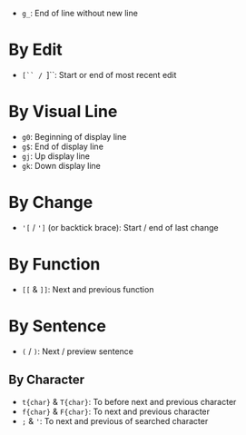 * `g_`: End of line without new line

# By Edit

* ```[`` / ```]``: Start or end of most recent edit

# By Visual Line

* `g0`: Beginning of display line
* `g$`: End of display line
* `gj`: Up display line
* `gk`: Down display line

# By Change

- `'[` / `']` (or backtick brace): Start / end of last change

# By Function

* `[[` & `]]`: Next and previous function

# By Sentence

- `(` / `)`: Next / preview sentence

## By Character

* `t{char}` & `T{char}`: To before next and previous character
* `f{char}` & `F{char}`: To next and previous character
* `;` & `'`: To next and previous of searched character
